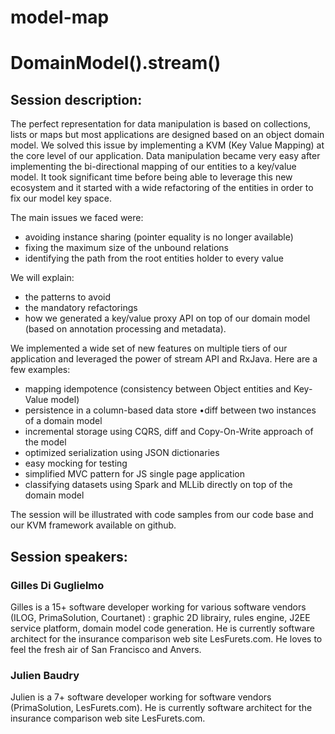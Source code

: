 # model-map
DomainModel().stream()
======================

Session description:
--------------------

The perfect representation for data manipulation is based on collections, lists or maps but most applications are designed based on an object domain model. We solved this issue by implementing a KVM (Key Value Mapping) at the core level of our application. Data manipulation became very easy after implementing the bi-directional mapping of our entities to a key/value model. It took significant time before being able to leverage this new ecosystem and it started with a wide refactoring of the entities in order to fix our model key space. 

The main issues we faced were: 
* avoiding instance sharing (pointer equality is no longer available) 
* fixing the maximum size of the unbound relations 
* identifying the path from the root entities holder to every value 

We will explain: 
* the patterns to avoid 
* the mandatory refactorings 
* how we generated a key/value proxy API on top of our domain model (based on annotation processing and metadata). 

We implemented a wide set of new features on multiple tiers of our application and leveraged the power of stream API and RxJava. Here are a few examples: 

* mapping idempotence (consistency between Object entities and Key-Value model) 
* persistence in a column-based data store •diff between two instances of a domain model 
* incremental storage using CQRS, diff and Copy-On-Write approach of the model 
* optimized serialization using JSON dictionaries 
* easy mocking for testing 
* simplified MVC pattern for JS single page application 
* classifying datasets using Spark and MLLib directly on top of the domain model 

The session will be illustrated with code samples from our code base and our KVM framework available on github.

Session speakers:
-----------------

### Gilles Di Guglielmo
Gilles is a 15+ software developer working for various software vendors (ILOG, PrimaSolution, Courtanet) : graphic 2D librairy, rules engine, J2EE service platform, domain model code generation. He is currently software architect for the insurance comparison web site LesFurets.com. He loves to feel the fresh air of San Francisco and Anvers.

### Julien Baudry
Julien is a 7+ software developer working for software vendors (PrimaSolution, LesFurets.com). He is currently software architect for the insurance comparison web site LesFurets.com.
